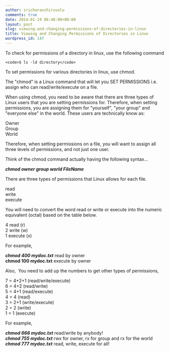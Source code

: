 ```yaml
---
author: sricharanchiruvolu
comments: true
date: 2014-01-19 06:48:00+00:00
layout: post
slug: viewing-and-changing-permissions-of-directories-in-linux
title: Viewing and Changing Permissions of Directories in Linux
wordpress_id: 147
---
```


To check for permissions of a directory in linux, use the following command  
  

    
    <code>$ ls -ld directory</code>

  
To set permissions for various directories in linux, use chmod.  
  
The "chmod" is a Linux command that will let you SET PERMISSIONS i.e. assign who can read/write/execute on a  file.  
  
When using chmod, you need to be aware that there are three types  of Linux users that you are setting permissions for. Therefore, when  setting permissions, you are assigning them for "yourself", "your group" and "everyone else" in the  world. These users are technically know as:  
  
Owner  
Group  
World  
  
Therefore, when setting permissions on a file, you will want to assign all three levels of permissions, and not just one user.  
  
Think of the chmod command actually having the following syntax...  
  
**_chmod owner group world FileName_**  
  
There are three types of permissions that Linux allows for each file.  
  
read  
write  
execute  
  
  
You will need to convert the word read or write or execute into the numeric equivalent (octal) based on the table below.  
  
4 read (r)  
2 write (w)  
1 execute (x)  
  
    
For example,  
  
  **_chmod 400 mydoc.txt_** read by owner  
**chmod 100 mydoc.txt** execute by owner  
  
Also,  You need to add up the numbers to get other types of permissions,  
  
   
7 = 4+2+1 (read/write/execute)  
6 = 4+2 (read/write)  
5 = 4+1 (read/execute)  
4 = 4 (read)  
3 = 2+1 (write/execute)  
2 = 2 (write)  
1 = 1 (execute)  
  
For example,  
  
_**chmod 666 mydoc.txt**_ read/write by anybody!   
_**chmod 755 mydoc.txt**_ rwx for owner, rx for group and rx for the world  
_**chmod 777 mydoc.txt**_ read, write, execute for all! 
